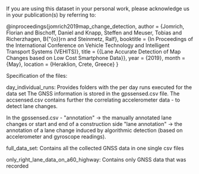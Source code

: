

If you are using this dataset in your personal work, please acknowledge us in your publication(s) by referring to: 

@inproceedings{jomrich2019map_change_detection, author = {Jomrich, Florian and Bischoff, Daniel and Knapp, Steffen and Meuser, Tobias and Richerzhagen, B{"{o}}rn and Steinmetz, Ralf}, booktitle = {In Proceedings of the International Conference on Vehicle Technology and Intelligent Transport Systems (VEHITS)}, title = {{Lane Accurate Detection of Map Changes
based on Low Cost Smartphone Data}}, year = {2019}, month = {May}, location = {Heraklion, Crete, Greece} }



Specification of the files: 

day_individual_runs: 
Provides folders with the per day runs executed for the data set
The GNSS information is stored in the gpssensed.csv file. The accsensed.csv contains further the correlating accelerometer data - to detect lane changes. 

In the gpssensed.csv - "annotation" -> the manually annotated lane changes or start and end of a construction side
"lane annotation" -> the annotation of a lane change induced by algorithmic detection (based on accelerometer and gyroscope readings).


full_data_set: 
Contains all the collected GNSS data in one single csv files

only_right_lane_data_on_a60_highway:
Contains only GNSS data that was recorded